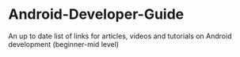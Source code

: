 # Android-Developer-Guide
An up to date list of links for articles, videos and tutorials on Android development (beginner-mid level)
